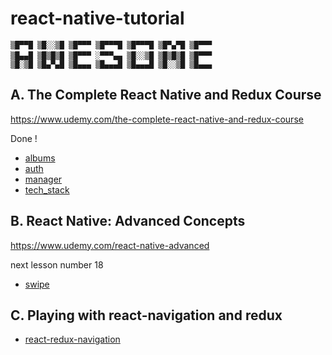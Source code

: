# react-native-tutorial

```
▒█▀▀█ ▒█░░▒█ ▒█▀▀▀ ▒█▀▀▀█ ▒█▀▀▀█ ▒█▀▄▀█ ▒█▀▀▀ 
▒█▄▄█ ▒█▒█▒█ ▒█▀▀▀ ░▀▀▀▄▄ ▒█░░▒█ ▒█▒█▒█ ▒█▀▀▀ 　
▒█░▒█ ▒█▄▀▄█ ▒█▄▄▄ ▒█▄▄▄█ ▒█▄▄▄█ ▒█░░▒█ ▒█▄▄▄ 
```

## A. The Complete React Native and Redux Course
https://www.udemy.com/the-complete-react-native-and-redux-course

Done !  

- [albums](albums/)
- [auth](auth/)
- [manager](manager/)
- [tech_stack](tech_stack/)

## B. React Native: Advanced Concepts
https://www.udemy.com/react-native-advanced

next lesson number 18

- [swipe](swipe/)

## C. Playing with react-navigation and redux
- [react-redux-navigation](react-redux-navigation/)